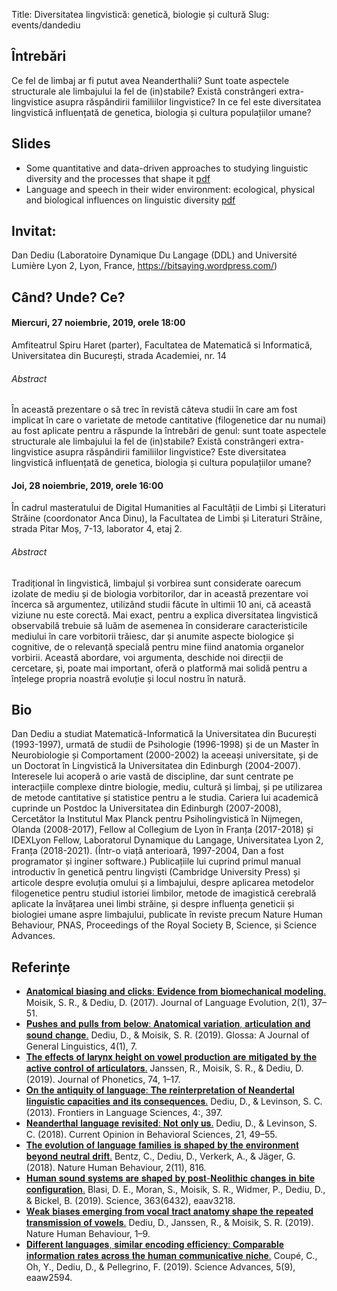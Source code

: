 Title: Diversitatea lingvistică: genetică, biologie și cultură
Slug: events/dandediu

## Întrebări
Ce fel de limbaj ar fi putut avea Neanderthalii?
Sunt toate aspectele structurale ale limbajului la fel de (in)stabile? 
Există constrângeri extra-lingvistice asupra răspândirii familiilor lingvistice? 
In ce fel este diversitatea lingvistică influențată de genetica, biologia și cultura populațiilor umane? 

## Slides
- Some quantitative and data-driven approaches to studying linguistic diversity and the processes that shape it [pdf](https://github.com/nlp-unibuc/nlp-unibuc-website/releases/download/1.0/dediu-icub-2019-1.pdf)
- Language and speech in their wider environment: ecological, physical and biological influences on linguistic diversity [pdf](https://github.com/nlp-unibuc/nlp-unibuc-website/releases/download/1.0/dediu-icub-2019-2.pdf)

## Invitat:
Dan Dediu (Laboratoire Dynamique Du Langage (DDL) and Université Lumière Lyon 2,  Lyon, France, https://bitsaying.wordpress.com/)

## Când? Unde? Ce?
#### Miercuri, 27 noiembrie, 2019, orele 18:00
Amfiteatrul Spiru Haret (parter), Facultatea de Matematică si Informatică, Universitatea din București, strada Academiei, nr. 14
###### Abstract
În această prezentare o să trec în revistă câteva studii în care am fost implicat în care o varietate de metode cantitative (filogenetice dar nu numai) au fost aplicate pentru a răspunde la întrebări de genul: sunt toate aspectele structurale ale limbajului la fel de (in)stabile? Există constrângeri extra-lingvistice asupra răspândirii familiilor lingvistice? Este diversitatea lingvistică influențată de genetica, biologia și cultura populațiilor umane? 
#### Joi, 28 noiembrie, 2019, orele 16:00
În cadrul masteratului de Digital Humanities al Facultății de Limbi și Literaturi Străine (coordonator Anca Dinu), la Facultatea de Limbi și Literaturi Străine, strada Pitar Moș, 7-13, laborator 4, etaj 2.
###### Abstract
Tradițional în lingvistică, limbajul și vorbirea sunt considerate oarecum izolate de mediu și de biologia vorbitorilor, dar in această prezentare voi încerca să argumentez, utilizând studii făcute în ultimii 10 ani, că această viziune nu este corectă. Mai exact, pentru a explica diversitatea lingvistică observabilă trebuie să luăm de asemenea în considerare caracteristicile mediului în care vorbitorii trăiesc, dar și anumite aspecte biologice și cognitive, de o relevanță specială pentru mine fiind anatomia organelor vorbirii. Această abordare, voi argumenta, deschide noi direcții de cercetare, și, poate mai important, oferă o platformă mai solidă pentru a înțelege propria noastră evoluție și locul nostru în natură.


## Bio
Dan Dediu a studiat Matematică-Informatică la Universitatea din București (1993-1997), urmată de studii de Psihologie (1996-1998) și de un Master în Neurobiologie și Comportament (2000-2002) la aceeași universitate, și de un Doctorat în Lingvistică la Universitatea din Edinburgh (2004-2007). Interesele lui acoperă o arie vastă de discipline, dar sunt centrate pe interacțiile complexe dintre biologie, mediu, cultură și limbaj, și pe utilizarea de metode cantitative și statistice pentru a le studia. Cariera lui academică cuprinde un Postdoc la Universitatea din Edinburgh (2007-2008), Cercetător la Institutul Max Planck pentru Psiholingvistică în Nijmegen, Olanda (2008-2017), Fellow al Collegium de Lyon în Franța (2017-2018) și IDEXLyon Fellow, Laboratorul Dynamique du Langage, Universitatea Lyon 2, Franța (2018-2021). (Într-o viață anterioară, 1997-2004, Dan a fost programator și inginer software.) Publicațiile lui cuprind primul manual introductiv în genetică pentru lingviști (Cambridge University Press) și articole despre evoluția omului și a limbajului, despre aplicarea metodelor filogenetice pentru studiul istoriei limbilor, metode de imagistică cerebrală aplicate la învățarea unei limbi străine, și despre influența geneticii și biologiei umane aspre limbajului, publicate în reviste precum Nature Human Behaviour, PNAS, Proceedings of the Royal Society B, Science, și Science Advances.  

## Referințe
- [𝐀𝐧𝐚𝐭𝐨𝐦𝐢𝐜𝐚𝐥 𝐛𝐢𝐚𝐬𝐢𝐧𝐠 𝐚𝐧𝐝 𝐜𝐥𝐢𝐜𝐤𝐬: 𝐄𝐯𝐢𝐝𝐞𝐧𝐜𝐞 𝐟𝐫𝐨𝐦 𝐛𝐢𝐨𝐦𝐞𝐜𝐡𝐚𝐧𝐢𝐜𝐚𝐥 𝐦𝐨𝐝𝐞𝐥𝐢𝐧𝐠.](https://doi.org/doi:10.1093/jole/lzx004) Moisik, S. R., & Dediu, D. (2017). Journal of Language Evolution, 2(1), 37–51.
- [𝐏𝐮𝐬𝐡𝐞𝐬 𝐚𝐧𝐝 𝐩𝐮𝐥𝐥𝐬 𝐟𝐫𝐨𝐦 𝐛𝐞𝐥𝐨𝐰: 𝐀𝐧𝐚𝐭𝐨𝐦𝐢𝐜𝐚𝐥 𝐯𝐚𝐫𝐢𝐚𝐭𝐢𝐨𝐧, 𝐚𝐫𝐭𝐢𝐜𝐮𝐥𝐚𝐭𝐢𝐨𝐧 𝐚𝐧𝐝 𝐬𝐨𝐮𝐧𝐝 𝐜𝐡𝐚𝐧𝐠𝐞.](https://doi.org/10.5334/gjgl.646) Dediu, D., & Moisik, S. R. (2019). Glossa: A Journal of General Linguistics, 4(1), 7. 
- [𝐓𝐡𝐞 𝐞𝐟𝐟𝐞𝐜𝐭𝐬 𝐨𝐟 𝐥𝐚𝐫𝐲𝐧𝐱 𝐡𝐞𝐢𝐠𝐡𝐭 𝐨𝐧 𝐯𝐨𝐰𝐞𝐥 𝐩𝐫𝐨𝐝𝐮𝐜𝐭𝐢𝐨𝐧 𝐚𝐫𝐞 𝐦𝐢𝐭𝐢𝐠𝐚𝐭𝐞𝐝 𝐛𝐲 𝐭𝐡𝐞 𝐚𝐜𝐭𝐢𝐯𝐞 𝐜𝐨𝐧𝐭𝐫𝐨𝐥 𝐨𝐟 𝐚𝐫𝐭𝐢𝐜𝐮𝐥𝐚𝐭𝐨𝐫𝐬.](https://doi.org/10.1016/j.wocn.2019.02.002) Janssen, R., Moisik, S. R., & Dediu, D. (2019). Journal of Phonetics, 74, 1–17. 
- [𝐎𝐧 𝐭𝐡𝐞 𝐚𝐧𝐭𝐢𝐪𝐮𝐢𝐭𝐲 𝐨𝐟 𝐥𝐚𝐧𝐠𝐮𝐚𝐠𝐞: 𝐓𝐡𝐞 𝐫𝐞𝐢𝐧𝐭𝐞𝐫𝐩𝐫𝐞𝐭𝐚𝐭𝐢𝐨𝐧 𝐨𝐟 𝐍𝐞𝐚𝐧𝐝𝐞𝐫𝐭𝐚𝐥 𝐥𝐢𝐧𝐠𝐮𝐢𝐬𝐭𝐢𝐜 𝐜𝐚𝐩𝐚𝐜𝐢𝐭𝐢𝐞𝐬 𝐚𝐧𝐝 𝐢𝐭𝐬 𝐜𝐨𝐧𝐬𝐞𝐪𝐮𝐞𝐧𝐜𝐞𝐬.](https://doi.org/10.3389/fpsyg.2013.00397) Dediu, D., & Levinson, S. C. (2013). Frontiers in Language Sciences, 4:, 397.  
- [𝐍𝐞𝐚𝐧𝐝𝐞𝐫𝐭𝐡𝐚𝐥 𝐥𝐚𝐧𝐠𝐮𝐚𝐠𝐞 𝐫𝐞𝐯𝐢𝐬𝐢𝐭𝐞𝐝: 𝐍𝐨𝐭 𝐨𝐧𝐥𝐲 𝐮𝐬.](https://doi.org/10.1016/j.cobeha.2018.01.001) Dediu, D., & Levinson, S. C. (2018). Current Opinion in Behavioral Sciences, 21, 49–55. 
- [𝐓𝐡𝐞 𝐞𝐯𝐨𝐥𝐮𝐭𝐢𝐨𝐧 𝐨𝐟 𝐥𝐚𝐧𝐠𝐮𝐚𝐠𝐞 𝐟𝐚𝐦𝐢𝐥𝐢𝐞𝐬 𝐢𝐬 𝐬𝐡𝐚𝐩𝐞𝐝 𝐛𝐲 𝐭𝐡𝐞 𝐞𝐧𝐯𝐢𝐫𝐨𝐧𝐦𝐞𝐧𝐭 𝐛𝐞𝐲𝐨𝐧𝐝 𝐧𝐞𝐮𝐭𝐫𝐚𝐥 𝐝𝐫𝐢𝐟𝐭.](https://doi.org/10.1038/s41562-018-0457-6) Bentz, C., Dediu, D., Verkerk, A., & Jäger, G. (2018). Nature Human Behaviour, 2(11), 816. 
- [𝐇𝐮𝐦𝐚𝐧 𝐬𝐨𝐮𝐧𝐝 𝐬𝐲𝐬𝐭𝐞𝐦𝐬 𝐚𝐫𝐞 𝐬𝐡𝐚𝐩𝐞𝐝 𝐛𝐲 𝐩𝐨𝐬𝐭-𝐍𝐞𝐨𝐥𝐢𝐭𝐡𝐢𝐜 𝐜𝐡𝐚𝐧𝐠𝐞𝐬 𝐢𝐧 𝐛𝐢𝐭𝐞 𝐜𝐨𝐧𝐟𝐢𝐠𝐮𝐫𝐚𝐭𝐢𝐨𝐧.](https://doi.org/10.1126/science.aav3218) Blasi, D. E., Moran, S., Moisik, S. R., Widmer, P., Dediu, D., & Bickel, B. (2019). Science, 363(6432), eaav3218. 
- [𝐖𝐞𝐚𝐤 𝐛𝐢𝐚𝐬𝐞𝐬 𝐞𝐦𝐞𝐫𝐠𝐢𝐧𝐠 𝐟𝐫𝐨𝐦 𝐯𝐨𝐜𝐚𝐥 𝐭𝐫𝐚𝐜𝐭 𝐚𝐧𝐚𝐭𝐨𝐦𝐲 𝐬𝐡𝐚𝐩𝐞 𝐭𝐡𝐞 𝐫𝐞𝐩𝐞𝐚𝐭𝐞𝐝 𝐭𝐫𝐚𝐧𝐬𝐦𝐢𝐬𝐬𝐢𝐨𝐧 𝐨𝐟 𝐯𝐨𝐰𝐞𝐥𝐬.](https://doi.org/10.1038/s41562-019-0663-x) Dediu, D., Janssen, R., & Moisik, S. R. (2019). Nature Human Behaviour, 1–9. 
- [𝐃𝐢𝐟𝐟𝐞𝐫𝐞𝐧𝐭 𝐥𝐚𝐧𝐠𝐮𝐚𝐠𝐞𝐬, 𝐬𝐢𝐦𝐢𝐥𝐚𝐫 𝐞𝐧𝐜𝐨𝐝𝐢𝐧𝐠 𝐞𝐟𝐟𝐢𝐜𝐢𝐞𝐧𝐜𝐲: 𝐂𝐨𝐦𝐩𝐚𝐫𝐚𝐛𝐥𝐞 𝐢𝐧𝐟𝐨𝐫𝐦𝐚𝐭𝐢𝐨𝐧 𝐫𝐚𝐭𝐞𝐬 𝐚𝐜𝐫𝐨𝐬𝐬 𝐭𝐡𝐞 𝐡𝐮𝐦𝐚𝐧 𝐜𝐨𝐦𝐦𝐮𝐧𝐢𝐜𝐚𝐭𝐢𝐯𝐞 𝐧𝐢𝐜𝐡𝐞.](https://doi.org/10.1126/sciadv.aaw2594) Coupé, C., Oh, Y., Dediu, D., & Pellegrino, F. (2019). Science Advances, 5(9), eaaw2594. 